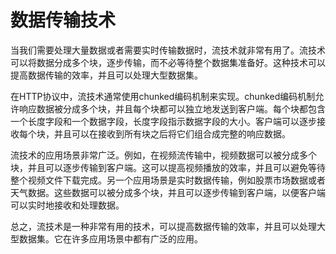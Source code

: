 # 数据传输技术
当我们需要处理大量数据或者需要实时传输数据时，流技术就非常有用了。流技术可以将数据分成多个块，逐步传输，而不必等待整个数据集准备好。这种技术可以提高数据传输的效率，并且可以处理大型数据集。

在HTTP协议中，流技术通常使用chunked编码机制来实现。chunked编码机制允许响应数据被分成多个块，并且每个块都可以独立地发送到客户端。每个块都包含一个长度字段和一个数据字段，长度字段指示数据字段的大小。客户端可以逐步接收每个块，并且可以在接收到所有块之后将它们组合成完整的响应数据。

流技术的应用场景非常广泛。例如，在视频流传输中，视频数据可以被分成多个块，并且可以逐步传输到客户端。这可以提高视频播放的效率，并且可以避免等待整个视频文件下载完成。另一个应用场景是实时数据传输，例如股票市场数据或者天气数据。这些数据可以被分成多个块，并且可以逐步传输到客户端，以便客户端可以实时地接收和处理数据。

总之，流技术是一种非常有用的技术，可以提高数据传输的效率，并且可以处理大型数据集。它在许多应用场景中都有广泛的应用。